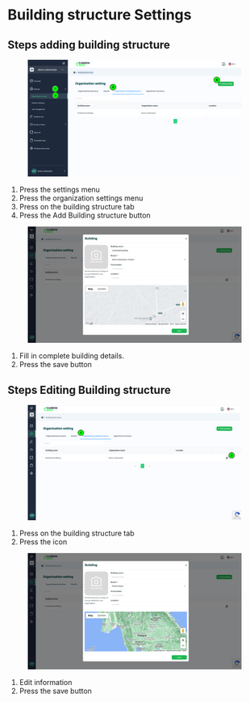 # Building structure Settings

## Steps adding building structure

<figure><img src="../../../.gitbook/assets/image (2) (1) (1) (1).png" alt=""><figcaption></figcaption></figure>

1. Press the settings menu
2. Press the organization settings menu
3. Press on the building structure tab
4. Press the Add Building structure button



<figure><img src="../../../.gitbook/assets/image (3) (1) (1) (1).png" alt=""><figcaption></figcaption></figure>

1. Fill in complete building details.
2. Press the save button



## Steps Editing Building structure

<figure><img src="../../../.gitbook/assets/image (4) (1) (1) (1).png" alt=""><figcaption></figcaption></figure>

1. Press on the building structure tab
2. ﻿﻿﻿Press the icon



<figure><img src="../../../.gitbook/assets/image (25).png" alt=""><figcaption></figcaption></figure>

1. Edit information
2. ﻿﻿﻿Press the save button
